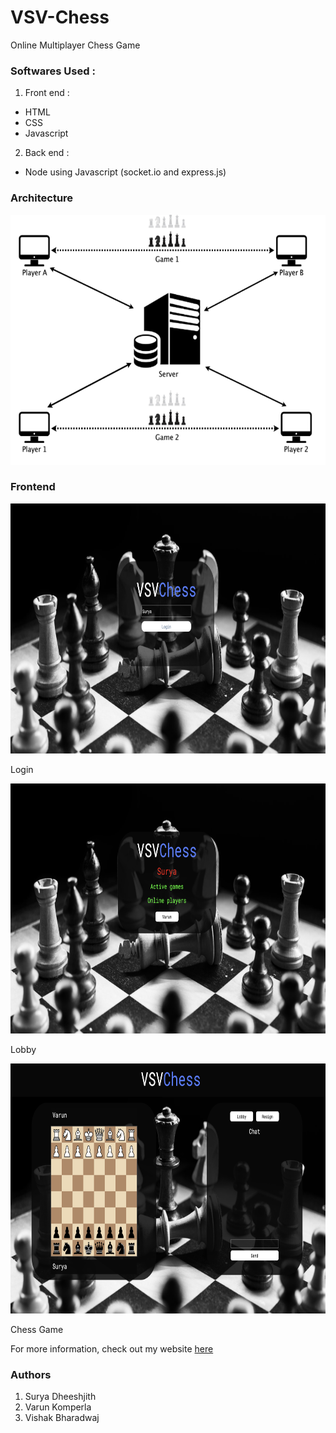 # VSV-Chess
Online Multiplayer Chess Game

### Softwares Used :
1. Front end :
* HTML
* CSS
* Javascript
2. Back end :
* Node using Javascript (socket.io and express.js)


### Architecture

<img src="Images/Architecture.png" alt="Architecture" width="600" height="400">


### Frontend

<img src="Images/login.png" alt="login" height="400">

Login

<img src="Images/lobby.png" alt="lobby" height="400">

Lobby

<img src="Images/game.png" alt="game" height="400">

Chess Game


For more information, check out my website [here](https://suryadheeshjith.tech/projects/2020-02-04-VSV_Chess/)

### Authors
1. Surya Dheeshjith
2. Varun Komperla
3. Vishak Bharadwaj
